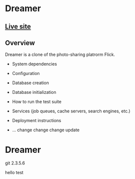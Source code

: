 # Dreamer

## [Live site](http://dreamer-heroku.herokuapp.com/#/)

## Overview
Dreamer is a clone of the photo-sharing platrorm Flick.

* System dependencies

* Configuration

* Database creation

* Database initialization

* How to run the test suite

* Services (job queues, cache servers, search engines, etc.)

* Deployment instructions

* ...
change change change
update
# Dreamer
git 2.3.5.6

hello
test